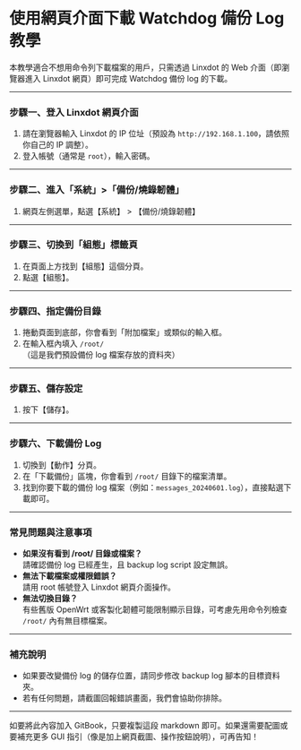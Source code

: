 # 使用網頁介面下載 Watchdog 備份 Log 教學

本教學適合不想用命令列下載檔案的用戶，只需透過 Linxdot 的 Web 介面（即瀏覽器進入 Linxdot 網頁）即可完成 Watchdog 備份 log 的下載。

***

### 步驟一、登入 Linxdot 網頁介面

1. 請在瀏覽器輸入 Linxdot 的 IP 位址（預設為 `http://192.168.1.100`，請依照你自己的 IP 調整）。
2. 登入帳號（通常是 `root`），輸入密碼。

***

### 步驟二、進入「系統」>「備份/燒錄韌體」

1. 網頁左側選單，點選【系統】 > 【備份/燒錄韌體】

***

### 步驟三、切換到「組態」標籤頁

1. 在頁面上方找到【組態】這個分頁。
2. 點選【組態】。

***

### 步驟四、指定備份目錄

1. 捲動頁面到底部，你會看到「附加檔案」或類似的輸入框。
2. 在輸入框內填入 `/root/`\
   （這是我們預設備份 log 檔案存放的資料夾）

***

### 步驟五、儲存設定

1. 按下【儲存】。

***

### 步驟六、下載備份 Log

1. 切換到【動作】分頁。
2. 在「下載備份」區塊，你會看到 `/root/` 目錄下的檔案清單。
3. 找到你要下載的備份 log 檔案（例如：`messages_20240601.log`），直接點選下載即可。

***

### 常見問題與注意事項

* **如果沒有看到 /root/ 目錄或檔案？**\
  請確認備份 log 已經產生，且 backup log script 設定無誤。
* **無法下載檔案或權限錯誤？**\
  請用 root 帳號登入 Linxdot 網頁介面操作。
* **無法切換目錄？**\
  有些舊版 OpenWrt 或客製化韌體可能限制顯示目錄，可考慮先用命令列檢查 `/root/` 內有無目標檔案。

***

### 補充說明

* 如果要改變備份 log 的儲存位置，請同步修改 backup log 腳本的目標資料夾。
* 若有任何問題，請截圖回報錯誤畫面，我們會協助你排除。

***

如要將此內容加入 GitBook，只要複製這段 markdown 即可。如果還需要配圖或要補充更多 GUI 指引（像是加上網頁截圖、操作按鈕說明），可再告知！
